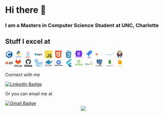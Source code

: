 # Hi there 👋
### I am a Masters in Computer Science Student at UNC, Charlotte
## Stuff I excel at
<div>
<!--   <p>Languages </p> -->
      <img src="https://github.com/devicons/devicon/blob/master/icons/c/c-original.svg" title="C" alt="C" width="25" height="25"/>&nbsp;
          <img src="https://github.com/devicons/devicon/blob/master/icons/python/python-original-wordmark.svg" title="Python" alt="Python" width="20" height="25"/>&nbsp;
  <img src="https://github.com/devicons/devicon/blob/master/icons/java/java-original-wordmark.svg" title="Java" alt="Java" width="25" height="25"/>&nbsp;
      <img src="https://github.com/devicons/devicon/blob/master/icons/dart/dart-original-wordmark.svg" title="Dart" alt="Dart" width="25" height="25"/>&nbsp;
  <img src="https://github.com/devicons/devicon/blob/master/icons/javascript/javascript-original.svg" title="JavaScript" alt="JavaScript" width="25" height="25"/>&nbsp;
<!--   <p>Tools & Technologies </p> -->
    <img src="https://github.com/devicons/devicon/blob/master/icons/html5/html5-original.svg" title="HTML5" alt="HTML" width="25" height="25"/>&nbsp;
  <img src="https://github.com/devicons/devicon/blob/master/icons/css3/css3-plain-wordmark.svg"  title="CSS3" alt="CSS" width="25" height="25"/>&nbsp;
  <img src="https://github.com/devicons/devicon/blob/master/icons/bootstrap/bootstrap-plain-wordmark.svg"  title="Bootstrap" alt="Bootstrap" width="25" height="25"/>&nbsp;
  <img src="https://github.com/devicons/devicon/blob/master/icons/jira/jira-original-wordmark.svg" width="25" height="25"/>&nbsp;
      <img src="https://github.com/devicons/devicon/blob/master/icons/postman/postman-original-wordmark.svg" width="25" height="25"/>&nbsp;
  <img src="https://github.com/devicons/devicon/blob/master/icons/sonarqube/sonarqube-line-wordmark.svg" width="25" height="25"/>&nbsp;
  <img src="https://github.com/devicons/devicon/blob/master/icons/jenkins/jenkins-original.svg" width="25" height="25"/>&nbsp;
      <br>
    <img src="https://github.com/devicons/devicon/blob/master/icons/git/git-original-wordmark.svg" title="Git" alt="Git" width="25" height="25"/>
  <img src="https://github.com/devicons/devicon/blob/master/icons/gitlab/gitlab-original-wordmark.svg" width="25" height="25"/>&nbsp;
  <img src="https://github.com/devicons/devicon/blob/master/icons/github/github-original-wordmark.svg" width="25" height="25"/>&nbsp;
  <img src="https://github.com/devicons/devicon/blob/master/icons/githubactions/githubactions-original.svg" width="25" height="25"/>&nbsp;
  <img src="https://github.com/devicons/devicon/blob/master/icons/docker/docker-original-wordmark.svg" width="25" height="25"/>&nbsp;
  <img src="https://github.com/devicons/devicon/blob/master/icons/kubernetes/kubernetes-original-wordmark.svg" width="25" height="25"/>&nbsp;
<!-- <p>Frameworks </p> -->
  <img src="https://github.com/devicons/devicon/blob/master/icons/flutter/flutter-original.svg" title="Flutter" alt="Flutter" width="25" height="25"/>&nbsp;
  <img src="https://github.com/devicons/devicon/blob/master/icons/spring/spring-original-wordmark.svg" title="Spring" alt="Spring" width="25" height="25"/>&nbsp;
<!--   <img src="https://github.com/devicons/devicon/blob/master/icons/nodejs/nodejs-original-wordmark.svg" title="NodeJS" alt="NodeJS" width="25" height="25"/>&nbsp;  <p>Databases:</p> -->
  <img src="https://github.com/devicons/devicon/blob/master/icons/mysql/mysql-original-wordmark.svg" title="MySQL"  alt="MySQL" width="25" height="25"/>&nbsp;
      <img src="https://github.com/devicons/devicon/blob/master/icons/postgresql/postgresql-original-wordmark.svg" title="PostgreSql" alt="PostgreSql" width="25" height="25"/>&nbsp;
  <img src="https://github.com/devicons/devicon/blob/master/icons/mongodb/mongodb-original-wordmark.svg" width="25" height="25"/>&nbsp;
  <img src="https://github.com/devicons/devicon/blob/master/icons/firebase/firebase-plain-wordmark.svg" title="Firebase" alt="Firebase" width="25" height="25"/>&nbsp;
</div>





Connect with me 
<div id="badges">
  <a href="https://www.linkedin.com/in/sandeshmahajan/">
    <img src="https://img.shields.io/badge/LinkedIn-blue?style=for-the-badge&logo=linkedin&logoColor=white" alt="LinkedIn Badge" width="90" height="25" />
  </a>
  <p>Or you can email me at </p>
  <a href="">
    <img src="https://img.shields.io/badge/Gmail-red?style=for-the-badge&logo=gmail&logoColor=white" alt="Gmail Badge" width="100" height="80" />
  </a>
</div>





<div id="header" align="center">
  <img src="https://media.giphy.com/media/v1.Y2lkPTc5MGI3NjExNmd1YjV4dDN1M3JpaDl4MGFva3pqNHh0bnZxMWNudmwyaDExZ3dlayZlcD12MV9pbnRlcm5hbF9naWZfYnlfaWQmY3Q9Zw/ISOckXUybVfQ4/giphy.gif" width="300"/>

  
<!--
Here are some ideas to get you started:
- 🔭 I’m currently working on ...
- 🌱 I’m currently learning ...
- 👯 I’m looking to collaborate on ...
- 🤔 I’m looking for help with ...
- 💬 Ask me about ...
- 📫 How to reach me: ...
- 😄 Pronouns: ...
- ⚡ Fun fact: ...
-->
